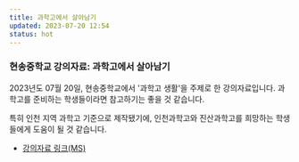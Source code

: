 ```yaml
---
title: 과학고에서 살아남기
updated: 2023-07-20 12:54
status: hot
---
```


### 현송중학교 강의자료: 과학고에서 살아남기

2023년도 07월 20일, 현송중학교에서 '과학고 생활'을 주제로 한 강의자료입니다.
과학고를 준비하는 학생들이라면 참고하기는 좋을 것 같습니다.

특히 인천 지역 과학고 기준으로 제작됐기에,
인천과학고와 진산과학고를 희망하는 학생들에게 도움이 될 것 같습니다.

- <a href="https://view.officeapps.live.com/op/view.aspx?src=https%3A%2F%2Fraw.githubusercontent.com%2Fchemwj%2Fchemwj.github.io%2Fmain%2Ffiles%2F%25EA%25B3%25BC%25ED%2595%2599%25EA%25B3%25A0%25EC%2597%2590%25EC%2584%259C%2520%25EC%2582%25B4%25EC%2595%2584%25EB%2582%25A8%25EA%25B8%25B0.pptx&wdOrigin=BROWSELINK" download>강의자료 링크(MS)</a>

